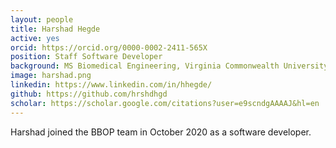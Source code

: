 ```yaml
---
layout: people
title: Harshad Hegde
active: yes
orcid: https://orcid.org/0000-0002-2411-565X
position: Staff Software Developer
background: MS Biomedical Engineering, Virginia Commonwealth University
image: harshad.png
linkedin: https://www.linkedin.com/in/hhegde/
github: https://github.com/hrshdhgd
scholar: https://scholar.google.com/citations?user=e9scndgAAAAJ&hl=en
---
```


Harshad joined the BBOP team in October 2020 as a software developer. 